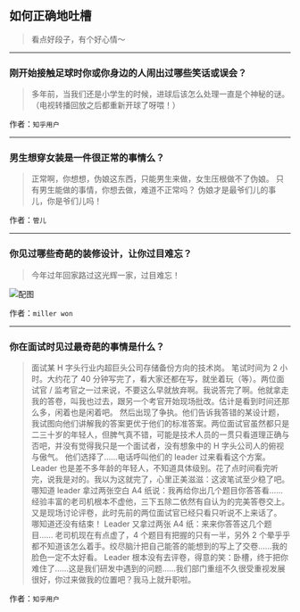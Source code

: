 ## 如何正确地吐槽

> 看点好段子，有个好心情～


 
---

### 刚开始接触足球时你或你身边的人闹出过哪些笑话或误会？

> 多年前，当我们还是小学生的时候，进球后该怎么处理一直是个神秘的谜。（电视转播回放之后都重新开球了呀喂！）


作者：`知乎用户`

---

### 男生想穿女装是一件很正常的事情么？

> 正常啊，你想想，伪娘这东西，只能男生来做，女生压根做不了伪娘。
> 只有男生能做的事情，你想去做，难道不正常吗？
> 伪娘才是最爷们儿的事儿，你是爷们儿吗！


作者：`管儿`

---

### 你见过哪些奇葩的装修设计，让你过目难忘？

> 今年过年回家路过这光辉一家，过目难忘！



![配图](http://pic2.zhimg.com/70/v2-d5e66e5afa984868be35ac0f74120065_b.jpg)


作者：`miller won`

---

### 你在面试时见过最奇葩的事情是什么？

> 面试某 H 字头行业内超巨头公司存储备份方向的技术岗。
> 笔试时间为 2 小时。大约花了 40 分钟写完了，看大家还都在写，就坐着玩（等）。两位面试官 / 监考官之一过来说，不要这么早就放弃啊。我说答完了啊。他就拿走我的答卷，叫我也过去，跟另一个考官开始现场批改。估计是看到时间还那么多，闲着也是闲着吧。
> 然后出现了争执。他们告诉我答错的某设计题，我试图向他们讲解我的答案更优于他们的标准答案。两位面试官虽然都只是二三十岁的年轻人，但脾气真不错，可能是技术人员的一贯只看道理正确与否吧，并没有觉得我只是一个面试者，没有想象中的 H 字头公司人的俯视与傲气。
> 他们选择了……电话呼叫他们的 leader 过来看看这个方案。
> Leader 也是差不多年龄的年轻人，不知道具体级别。花了点时间看完听完，说我是对的。我以为这就完了，心里正美滋滋：这波笔试至少稳了吧。
> 哪知道 leader 拿过两张空白 A4 纸说：我再给你出几个题目你答答看……
> 经验丰富的老司机根本不虚他，三下五除二依然有自认为的完美答卷交上。又是现场讨论评卷，此时先前的两位面试官已经只看只听说不上来话了。
> 哪知道还没有结束！
> Leader 又拿过两张 A4 纸：来来你答答这几个题目……
> 老司机现在有点虚了，4 个题目有把握的只有一半，另外 2 个晕乎乎都不知道该怎么着手。绞尽脑汁把自己能答的能想到的写上了交卷……我的脸色一定不太好看。
> Leader 根本没有去评卷，得意的笑：卧槽，终于把你难住了……这是我们研发中遇到的问题……我们部门重组不久很受重视发展很好，你过来做我的位置吧？我马上就升职啦。


作者：`知乎用户`